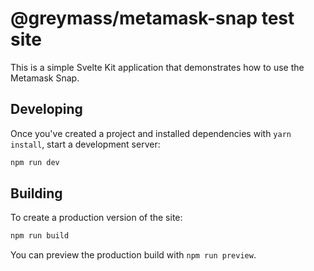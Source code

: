 # @greymass/metamask-snap test site

This is a simple Svelte Kit application that demonstrates how to use the Metamask Snap.

## Developing

Once you've created a project and installed dependencies with `yarn install`, start a development server:

```bash
npm run dev
```

## Building

To create a production version of the site:

```bash
npm run build
```

You can preview the production build with `npm run preview`.
